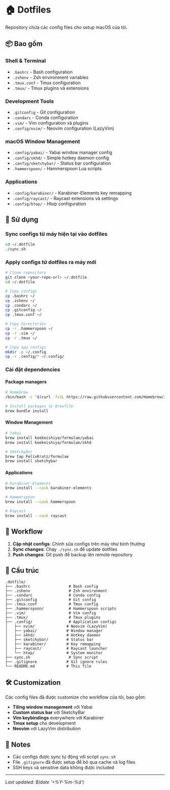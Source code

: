 # 🏠 Dotfiles

Repository chứa các config files cho setup macOS của tôi.

## 📦 Bao gồm

### Shell & Terminal
- `.bashrc` - Bash configuration
- `.zshenv` - Zsh environment variables
- `.tmux.conf` - Tmux configuration
- `.tmux/` - Tmux plugins và extensions

### Development Tools
- `.gitconfig` - Git configuration
- `.condarc` - Conda configuration
- `.vim/` - Vim configuration và plugins
- `.config/nvim/` - Neovim configuration (LazyVim)

### macOS Window Management
- `.config/yabai/` - Yabai window manager config
- `.config/skhd/` - Simple hotkey daemon config
- `.config/sketchybar/` - Status bar configuration
- `.hammerspoon/` - Hammerspoon Lua scripts

### Applications
- `.config/karabiner/` - Karabiner-Elements key remapping
- `.config/raycast/` - Raycast extensions và settings
- `.config/htop/` - Htop configuration

## 🚀 Sử dụng

### Sync configs từ máy hiện tại vào dotfiles
```bash
cd ~/.dotfile
./sync.sh
```

### Apply configs từ dotfiles ra máy mới
```bash
# Clone repository
git clone <your-repo-url> ~/.dotfile
cd ~/.dotfile

# Copy configs
cp .bashrc ~/
cp .zshenv ~/
cp .condarc ~/
cp .gitconfig ~/
cp .tmux.conf ~/

# Copy directories
cp -r .hammerspoon ~/
cp -r .vim ~/
cp -r .tmux ~/

# Copy app configs
mkdir -p ~/.config
cp -r .config/* ~/.config/
```

### Cài đặt dependencies

#### Package managers
```bash
# Homebrew
/bin/bash -c "$(curl -fsSL https://raw.githubusercontent.com/Homebrew/install/HEAD/install.sh)"

# Install packages từ Brewfile
brew bundle install
```

#### Window Management
```bash
# Yabai
brew install koekeishiya/formulae/yabai
brew install koekeishiya/formulae/skhd

# SketchyBar  
brew tap FelixKratz/formulae
brew install sketchybar
```

#### Applications
```bash
# Karabiner-Elements
brew install --cask karabiner-elements

# Hammerspoon
brew install --cask hammerspoon

# Raycast
brew install --cask raycast
```

## 🔄 Workflow

1. **Cập nhật configs**: Chỉnh sửa configs trên máy như bình thường
2. **Sync changes**: Chạy `./sync.sh` để update dotfiles
3. **Push changes**: Git push để backup lên remote repository

## 📁 Cấu trúc

```
.dotfile/
├── .bashrc                 # Bash config
├── .zshenv                 # Zsh environment
├── .condarc                # Conda config  
├── .gitconfig              # Git config
├── .tmux.conf              # Tmux config
├── .hammerspoon/           # Hammerspoon scripts
├── .vim/                   # Vim config
├── .tmux/                  # Tmux plugins
├── .config/                # Application configs
│   ├── nvim/              # Neovim (LazyVim)
│   ├── yabai/             # Window manager
│   ├── skhd/              # Hotkey daemon
│   ├── sketchybar/        # Status bar
│   ├── karabiner/         # Key remapping
│   ├── raycast/           # Raycast launcher
│   └── htop/              # System monitor
├── sync.sh                 # Sync script
├── .gitignore             # Git ignore rules
└── README.md              # This file
```

## 🛠 Customization

Các config files đã được customize cho workflow của tôi, bao gồm:

- **Tiling window management** với Yabai
- **Custom status bar** với SketchyBar  
- **Vim keybindings** everywhere với Karabiner
- **Tmux setup** cho development
- **Neovim** với LazyVim distribution

## 📝 Notes

- Các configs được sync tự động với script `sync.sh`
- File `.gitignore` đã được setup để bỏ qua cache và log files
- SSH keys và sensitive data không được included

---

*Last updated: $(date '+%Y-%m-%d')* 